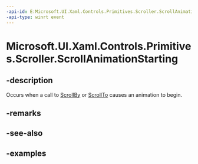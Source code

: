 ```yaml
---
-api-id: E:Microsoft.UI.Xaml.Controls.Primitives.Scroller.ScrollAnimationStarting
-api-type: winrt event
---
```


# Microsoft.UI.Xaml.Controls.Primitives.Scroller.ScrollAnimationStarting

<!--
public event Windows.Foundation.TypedEventHandler<Microsoft.UI.Xaml.Controls.Primitives.Scroller,Microsoft.UI.Xaml.Controls.ScrollAnimationStartingEventArgs> ScrollAnimationStarting;
-->

## -description

Occurs when a call to [ScrollBy](/uwp/api/microsoft.ui.xaml.controls.primitives.scroller.scrollby) or [ScrollTo](/uwp/api/microsoft.ui.xaml.controls.primitives.scroller.scrollto) causes an animation to begin.

## -remarks

## -see-also

## -examples

